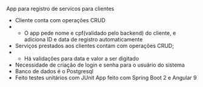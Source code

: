 App para registro de servicos para clientes
- Cliente conta com operações CRUD
- - O app pede nome e cpf(validado pelo backend) do cliente, e adiciona ID e data de registro automaticamente
- Serviços prestados aos clientes contam com operações CRUD;
- - Há validações para data e valor a ser digitado
- Necessidade de criação de login e senha para o usuário do sistema 
- Banco de dados é o Postgresql
- Feito testes unitários com JUnit
App feito com Spring Boot 2 e Angular 9 
